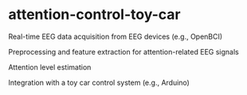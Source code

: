 # attention-control-toy-car

Real-time EEG data acquisition from EEG devices (e.g., OpenBCI)

Preprocessing and feature extraction for attention-related EEG signals

Attention level estimation

Integration with a toy car control system (e.g., Arduino)
